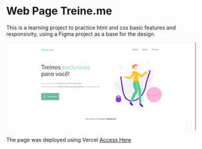 # Web Page Treine.me

This is a learning project to practice html and css basic features and responsivity, using a Figma project as a base for the design.

![Project Screenshot](.github/print.png)

The page was deployed using Vercel [Access Here](https://treineme-sable.vercel.app/)
